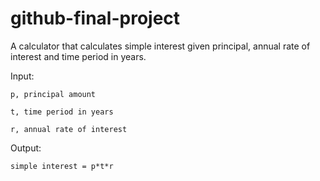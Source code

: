 # github-final-project
A calculator that calculates simple interest given principal, annual rate of interest and time period in years.

Input:

    p, principal amount
  
    t, time period in years
  
    r, annual rate of interest
  
Output:

    simple interest = p*t*r
